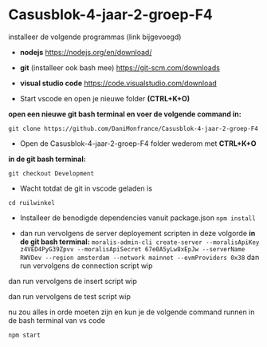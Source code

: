 # Casusblok-4-jaar-2-groep-F4

installeer de volgende programmas (link bijgevoegd)
- **nodejs**
    https://nodejs.org/en/download/ 
- **git** (installeer ook bash mee)
    https://git-scm.com/downloads
- **visual studio code**
    https://code.visualstudio.com/download


- Start vscode en open je nieuwe folder **(CTRL+K+O)**

**open een nieuwe git bash terminal en voer de volgende command in:**

  ```git clone https://github.com/DaniMonfrance/Casusblok-4-jaar-2-groep-F4```

- Open de Casusblok-4-jaar-2-groep-F4 folder wederom met **CTRL+K+O**

**in de git bash terminal:**

```git checkout Development```

- Wacht totdat de git in vscode geladen is

```cd ruilwinkel```

- Installeer de benodigde dependencies vanuit package.json
```npm install```

- dan run vervolgens de server deployement scripten in deze volgorde
**in de git bash terminal:**
    ```moralis-admin-cli create-server --moralisApiKey z4VED4PyG39Zpvv --moralisApiSecret 67e0A5yLw8xEpJw --serverName RWVDev --region amsterdam --network mainnet --evmProviders 0x38```
dan run vervolgens de connection script
    wip

dan run vervolgens de insert script
    wip

dan run vervolgens de test script
    wip

nu zou alles in orde moeten zijn en kun je de volgende command runnen in de bash terminal van vs code

```npm start```
